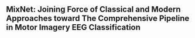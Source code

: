 ## MixNet: Joining Force of Classical and Modern Approaches toward The Comprehensive Pipeline in Motor Imagery EEG Classification
